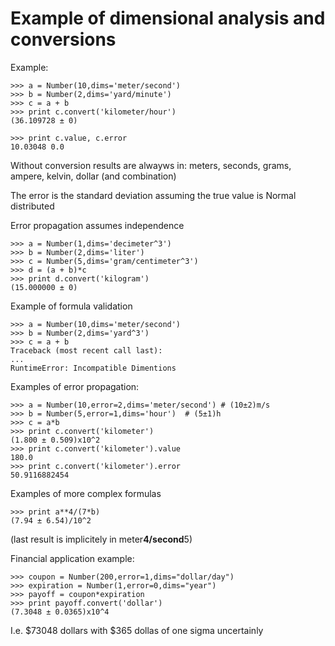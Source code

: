 Example of dimensional analysis and conversions
===============================================

Example:

    >>> a = Number(10,dims='meter/second')
    >>> b = Number(2,dims='yard/minute')
    >>> c = a + b
    >>> print c.convert('kilometer/hour')
    (36.109728 ± 0)

    >>> print c.value, c.error
    10.03048 0.0

Without conversion results are alwayws in:
  meters, seconds, grams, ampere, kelvin, dollar (and combination)

The error is the standard deviation assuming the true value
is Normal distributed

Error propagation assumes independence

    >>> a = Number(1,dims='decimeter^3')
    >>> b = Number(2,dims='liter')
    >>> c = Number(5,dims='gram/centimeter^3')
    >>> d = (a + b)*c
    >>> print d.convert('kilogram')
    (15.000000 ± 0)

Example of formula validation

    >>> a = Number(10,dims='meter/second')
    >>> b = Number(2,dims='yard^3')
    >>> c = a + b
    Traceback (most recent call last):
    ...
    RuntimeError: Incompatible Dimentions

Examples of error propagation:

    >>> a = Number(10,error=2,dims='meter/second') # (10±2)m/s
    >>> b = Number(5,error=1,dims='hour')  # (5±1)h
    >>> c = a*b
    >>> print c.convert('kilometer')
    (1.800 ± 0.509)x10^2
    >>> print c.convert('kilometer').value
    180.0
    >>> print c.convert('kilometer').error
    50.9116882454

Examples of more complex formulas

    >>> print a**4/(7*b)
    (7.94 ± 6.54)/10^2

(last result is implicitely in meter**4/second**5)

Financial application example:

    >>> coupon = Number(200,error=1,dims="dollar/day")
    >>> expiration = Number(1,error=0,dims="year")
    >>> payoff = coupon*expiration
    >>> print payoff.convert('dollar')
    (7.3048 ± 0.0365)x10^4

I.e. $73048 dollars with $365 dollas of one sigma uncertainly
    
